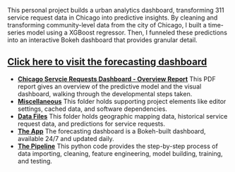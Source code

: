 This personal project builds a urban analytics dashboard, transforming 311 service request data in Chicago into predictive insights.
By cleaning and transforming community-level data from the city of Chicago, I built a time-series model using a XGBoost regressor. 
Then, I funneled these predictions into an interactive Bokeh dashboard that provides granular detail. 

## [Click here to visit the forecasting dashboard](https://github.com/dominickyacono/chicago-service-dashboard/main/app.py)

- **[Chicago Servcie Requests Dashboard - Overview Report](https://github.com/dominickyacono/chicago-service-dashboard/main/Chicago%20Servcie%20Requests%20Dashboard%20-%20Overview%20Report.pdf)**
  This PDF report gives an overview of the predictive model and the visual dashboard, walking through the developmental steps taken.
- **[Miscellaneous](https://github.com/dominickyacono/chicago-service-dashboard/main/miscellaneous)**
  This folder holds supporting project elements like editor settings, cached data, and software dependencies.
- **[Data Files](https://github.com/dominickyacono/chicago-service-dashboard/main/data_file)**
  This folder holds geographic mapping data, historical service request data, and predictions for service requests.
- **[The App](https://github.com/dominickyacono/chicago-service-dashboard/main/app.py)**
  The forecasting dashboard is a Bokeh-built dashboard, available 24/7 and updated daily.
- **[The Pipeline](https://github.com/dominickyacono/chicago-service-dashboard/main/pipeline.py)**
  This python code provides the step-by-step process of data importing, cleaning, feature engineering, model building, training, and testing.

  
  

